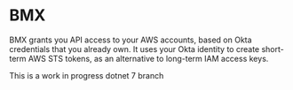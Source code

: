 # BMX

BMX grants you API access to your AWS accounts, based on Okta credentials that you already own.
It uses your Okta identity to create short-term AWS STS tokens, as an alternative to long-term IAM access keys.

This is a work in progress dotnet 7 branch
